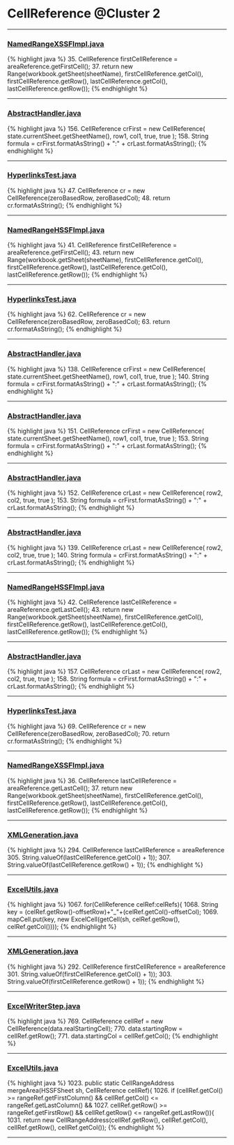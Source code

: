 # CellReference @Cluster 2

***

### [NamedRangeXSSFImpl.java](https://searchcode.com/codesearch/view/72854588/)
{% highlight java %}
35. CellReference firstCellReference = areaReference.getFirstCell();
37. return new Range(workbook.getSheet(sheetName), firstCellReference.getCol(), firstCellReference.getRow(), lastCellReference.getCol(), lastCellReference.getRow());
{% endhighlight %}

***

### [AbstractHandler.java](https://searchcode.com/codesearch/view/64530955/)
{% highlight java %}
156. CellReference crFirst = new CellReference( state.currentSheet.getSheetName(), row1, col1, true, true );
158. String formula = crFirst.formatAsString() + ":" + crLast.formatAsString();
{% endhighlight %}

***

### [HyperlinksTest.java](https://searchcode.com/codesearch/view/126772645/)
{% highlight java %}
47. CellReference cr = new CellReference(zeroBasedRow, zeroBasedCol);
48. return cr.formatAsString();
{% endhighlight %}

***

### [NamedRangeHSSFImpl.java](https://searchcode.com/codesearch/view/72854613/)
{% highlight java %}
41. CellReference firstCellReference = areaReference.getFirstCell();
43. return new Range(workbook.getSheet(sheetName), firstCellReference.getCol(), firstCellReference.getRow(), lastCellReference.getCol(), lastCellReference.getRow());
{% endhighlight %}

***

### [HyperlinksTest.java](https://searchcode.com/codesearch/view/122565050/)
{% highlight java %}
62. CellReference cr = new CellReference(zeroBasedRow, zeroBasedCol);
63. return cr.formatAsString();
{% endhighlight %}

***

### [AbstractHandler.java](https://searchcode.com/codesearch/view/126772718/)
{% highlight java %}
138. CellReference crFirst = new CellReference( state.currentSheet.getSheetName(), row1, col1, true, true );
140. String formula = crFirst.formatAsString() + ":" + crLast.formatAsString();
{% endhighlight %}

***

### [AbstractHandler.java](https://searchcode.com/codesearch/view/122565168/)
{% highlight java %}
151. CellReference crFirst = new CellReference( state.currentSheet.getSheetName(), row1, col1, true, true );
153. String formula = crFirst.formatAsString() + ":" + crLast.formatAsString();
{% endhighlight %}

***

### [AbstractHandler.java](https://searchcode.com/codesearch/view/122565168/)
{% highlight java %}
152. CellReference crLast = new CellReference( row2, col2, true, true );
153. String formula = crFirst.formatAsString() + ":" + crLast.formatAsString();
{% endhighlight %}

***

### [AbstractHandler.java](https://searchcode.com/codesearch/view/126772718/)
{% highlight java %}
139. CellReference crLast = new CellReference( row2, col2, true, true );
140. String formula = crFirst.formatAsString() + ":" + crLast.formatAsString();
{% endhighlight %}

***

### [NamedRangeHSSFImpl.java](https://searchcode.com/codesearch/view/72854613/)
{% highlight java %}
42. CellReference lastCellReference = areaReference.getLastCell();
43. return new Range(workbook.getSheet(sheetName), firstCellReference.getCol(), firstCellReference.getRow(), lastCellReference.getCol(), lastCellReference.getRow());
{% endhighlight %}

***

### [AbstractHandler.java](https://searchcode.com/codesearch/view/64530955/)
{% highlight java %}
157. CellReference crLast = new CellReference( row2, col2, true, true );
158. String formula = crFirst.formatAsString() + ":" + crLast.formatAsString();
{% endhighlight %}

***

### [HyperlinksTest.java](https://searchcode.com/codesearch/view/64531339/)
{% highlight java %}
69. CellReference cr = new CellReference(zeroBasedRow, zeroBasedCol);
70. return cr.formatAsString();
{% endhighlight %}

***

### [NamedRangeXSSFImpl.java](https://searchcode.com/codesearch/view/72854588/)
{% highlight java %}
36. CellReference lastCellReference = areaReference.getLastCell();
37. return new Range(workbook.getSheet(sheetName), firstCellReference.getCol(), firstCellReference.getRow(), lastCellReference.getCol(), lastCellReference.getRow());
{% endhighlight %}

***

### [XMLGeneration.java](https://searchcode.com/codesearch/view/110498474/)
{% highlight java %}
294. CellReference lastCellReference = areaReference
305.     String.valueOf(lastCellReference.getCol() + 1));
307.     String.valueOf(lastCellReference.getRow() + 1));
{% endhighlight %}

***

### [ExcelUtils.java](https://searchcode.com/codesearch/view/60212069/)
{% highlight java %}
1067. for(CellReference celRef:celRefs){
1068.   String key =  (celRef.getRow()-offsetRow)+"_"+(celRef.getCol()-offsetCol);
1069.   mapCell.put(key, new ExcelCell(getCell(sh, celRef.getRow(), celRef.getCol())));
{% endhighlight %}

***

### [XMLGeneration.java](https://searchcode.com/codesearch/view/110498474/)
{% highlight java %}
292. CellReference firstCellReference = areaReference
301.     String.valueOf(firstCellReference.getCol() + 1));
303.     String.valueOf(firstCellReference.getRow() + 1));
{% endhighlight %}

***

### [ExcelWriterStep.java](https://searchcode.com/codesearch/view/42462258/)
{% highlight java %}
769. CellReference cellRef = new CellReference(data.realStartingCell);
770. data.startingRow = cellRef.getRow();
771. data.startingCol = cellRef.getCol();
{% endhighlight %}

***

### [ExcelUtils.java](https://searchcode.com/codesearch/view/60212069/)
{% highlight java %}
1023. public static CellRangeAddress  mergeArea(HSSFSheet sh, CellReference cellRef){
1026.     if (cellRef.getCol() >= rangeRef.getFirstColumn()  && cellRef.getCol() <= rangeRef.getLastColumn() &&
1027.       cellRef.getRow() >= rangeRef.getFirstRow()  && cellRef.getRow() <= rangeRef.getLastRow()){
1031.   return new CellRangeAddress(cellRef.getRow(), cellRef.getCol(), cellRef.getRow(), cellRef.getCol());
{% endhighlight %}

***

